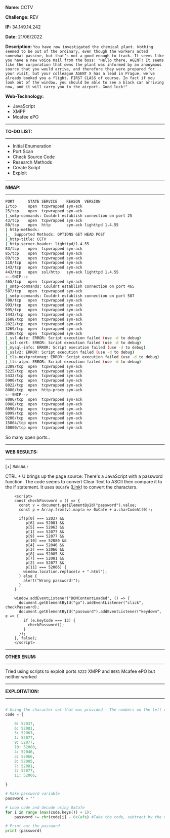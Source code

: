 **Name:** CCTV

**Challenge:** REV

**IP:** 34.149.14.242

**Date:** 21/06/2022

**Description:**
`You have now investigated the chemical plant. Nothing seemed to be out of the ordinary, even though the workers acted somewhat passive, but that’s not a good enough to track. It seems like you have a new voice mail from the boss: "Hello there, AGENT! It seems like the corporation that owns the plant was informed by an anonymous source that you would arrive, and therefore they were prepared for your visit, but your colleague AGENT X has a lead in Prague, we’ve already booked you a flight. FIRST CLASS of course. In fact if you look out of the window, you should be able to see a black car arriving now, and it will carry you to the airport. Good luck!"`

**Web-Technology:**
- JavaScript
- XMPP
- Mcafee ePO

---
**TO-DO LIST:**
___
* Initial Enumeration
* Port Scan
* Check Source Code
* Research Methods
* Create Script
* Exploit

---
**NMAP:**
___

```sh
PORT      STATE SERVICE    REASON  VERSION  
1/tcp     open  tcpwrapped syn-ack  
25/tcp    open  tcpwrapped syn-ack  
|_smtp-commands: Couldnt establish connection on port 25  
43/tcp    open  tcpwrapped syn-ack  
80/tcp    open  http       syn-ack lighttpd 1.4.55  
| http-methods:    
|_  Supported Methods: OPTIONS GET HEAD POST  
|_http-title: CCTV  
|_http-server-header: lighttpd/1.4.55  
83/tcp    open  tcpwrapped syn-ack  
85/tcp    open  tcpwrapped syn-ack  
89/tcp    open  tcpwrapped syn-ack  
110/tcp   open  tcpwrapped syn-ack  
143/tcp   open  tcpwrapped syn-ack  
443/tcp   open  ssl/http   syn-ack lighttpd 1.4.55  
<--SNIP-->
465/tcp   open  tcpwrapped syn-ack  
|_smtp-commands: Couldnt establish connection on port 465  
587/tcp   open  tcpwrapped syn-ack  
|_smtp-commands: Couldnt establish connection on port 587  
700/tcp   open  tcpwrapped syn-ack  
993/tcp   open  tcpwrapped syn-ack  
995/tcp   open  tcpwrapped syn-ack  
1443/tcp  open  tcpwrapped syn-ack  
1688/tcp  open  tcpwrapped syn-ack  
2022/tcp  open  tcpwrapped syn-ack  
3269/tcp  open  tcpwrapped syn-ack  
3306/tcp  open  tcpwrapped syn-ack  
|_ssl-date: ERROR: Script execution failed (use -d to debug)  
|_ssl-cert: ERROR: Script execution failed (use -d to debug)  
|_mysql-info: ERROR: Script execution failed (use -d to debug)  
|_sslv2: ERROR: Script execution failed (use -d to debug)  
|_tls-nextprotoneg: ERROR: Script execution failed (use -d to debug)  
|_tls-alpn: ERROR: Script execution failed (use -d to debug)  
3389/tcp  open  tcpwrapped syn-ack  
5225/tcp  open  tcpwrapped syn-ack  
5432/tcp  open  tcpwrapped syn-ack  
5900/tcp  open  tcpwrapped syn-ack  
8022/tcp  open  tcpwrapped syn-ack  
8080/tcp  open  http-proxy syn-ack  
<--SNIP-->
8086/tcp  open  tcpwrapped syn-ack  
8088/tcp  open  tcpwrapped syn-ack  
8090/tcp  open  tcpwrapped syn-ack  
8099/tcp  open  tcpwrapped syn-ack  
9200/tcp  open  tcpwrapped syn-ack  
15004/tcp open  tcpwrapped syn-ack  
30000/tcp open  tcpwrapped syn-ack
```

So many open ports..

---
**WEB RESULTS:**
___

[+] `MANUAL:`

CTRL + U brings up the page source:
There's a JavaScript with a password function. The code seems to convert Clear Text to ASCII then compare it to the if statement. It uses `0xCafe` ([Link](https://www.hexadecimaldictionary.com/hexadecimal/0xCAFE/)) to convert the characters.

```JS
    <script>
    const checkPassword = () => {
      const v = document.getElementById("password").value; 
      const p = Array.from(v).map(a => 0xCafe + a.charCodeAt(0));
    
      if(p[0] === 52037 &&
         p[6] === 52081 &&
         p[5] === 52063 &&
         p[1] === 52077 &&
         p[9] === 52077 &&
         p[10] === 52080 &&
         p[4] === 52046 &&
         p[3] === 52066 &&
         p[8] === 52085 &&
         p[7] === 52081 &&
         p[2] === 52077 &&
         p[11] === 52066) {
        window.location.replace(v + ".html");
      } else {
        alert("Wrong password!");
      }
    }
    
    window.addEventListener("DOMContentLoaded", () => {
      document.getElementById("go").addEventListener("click", checkPassword);
      document.getElementById("password").addEventListener("keydown", e => {
        if (e.keyCode === 13) {
          checkPassword();
        }
      });
    }, false);
    </script>
```

---
**OTHER ENUM:**
___

Tried using scripts to exploit ports `5222` XMPP and `8081` Mcafee ePO but neither worked

---
**EXPLOITATION:**
___
```python

# Using the character set that was provided - The numbers on the left correlate to an ASCII letter, the right are 0xCafe converted ASCII
code = {

    0: 52037,
    6: 52081,
    5: 52063,
    1: 52077,
    9: 52077,
    10: 52080,
    4: 52046,
    3: 52066,
    8: 52085,
    7: 52081,
    2: 52077,
    11: 52066,

}

# Make password variable
password = ""

# Loop code and decode using 0xCafe
for i in range (max(code.keys()) + 1):
	password += chr(code[i] - 0xCafe) #Take the code, subtract by the 0xCafe code

# Print out the password
print (password)
```

